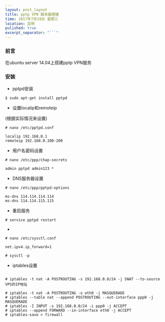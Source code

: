 ```yaml
---
layout: post_layout
title: pptp VPN 服务器搭建
time: 2017年7月19日 星期三
location: 昆明
pulished: true
excerpt_separator: "```"
---
```


### 前言

在ubuntu server 14.04上搭建pptp VPN服务

### 安装

+ pptpd安装

```shell
$ sudo apt-get install pptpd
```

+ 设置localip和remoteip

(根据实际情况来设置)

```shell
# nano /etc/pptpd.conf

localip 192.168.0.1
remoteip 192.168.0.100-200

```

+ 用户名密码设置

```shell
# nano /etc/ppp/chap-secrets

admin pptpd admin123 *

```

+ DNS服务器设置

```shell
# nano /etc/ppp/pptpd-options

ms-dns 114.114.114.114
ms-dns 114.114.115.115

```

+ 重启服务

```shell
# service pptpd restart
```

+ 

```shell
# nano /etc/sysctl.conf

net.ipv4.ip_forward=1

# sysctl -p
```

+ iptables设置

```shell

# iptables -t nat -A POSTROUTING -s 192.168.0.0/24 -j SNAT --to-source VPS的IP地址

# iptables -t nat -A POSTROUTING -o eth0 -j MASQUERADE
# iptables --table nat --append POSTROUTING --out-interface ppp0 -j MASQUERADE
# iptables -I INPUT -s 192.168.0.0/24 -i ppp0 -j ACCEPT
# iptables --append FORWARD --in-interface eth0 -j ACCEPT
# iptables-save > firewall
```
